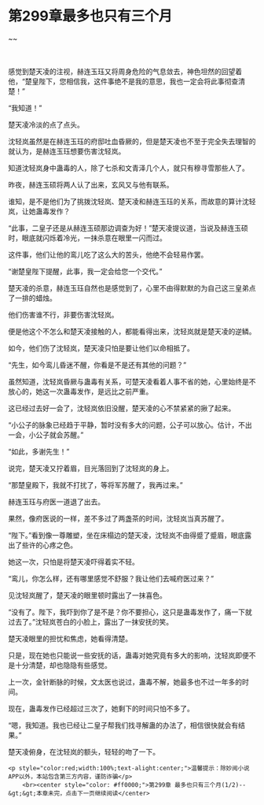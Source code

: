 # 第299章最多也只有三个月
~~
    	    <p name="pagetop" href="javascript:void(0);" onclick="return false" style="line-height: 35px;padding: 10px;color: #333;"> </p><p>感觉到楚天凌的注视，赫连玉珏又将周身危险的气息敛去，神色坦然的回望着他，“楚皇陛下，您相信我，这件事绝不是我的意思，我也一定会将此事彻查清楚！”</p><p>“我知道！”</p><p>楚天凌冷淡的点了点头。</p><p>沈轻岚虽然是在赫连玉珏的府邸吐血昏厥的，但是楚天凌也不至于完全失去理智的就认为，是赫连玉珏想要伤害沈轻岚。</p><p>知道沈轻岚身中蛊毒的人，除了七杀和文青泽几个人，就只有穆寻雪那些人了。</p><p>昨夜，赫连玉硕将两人认了出来，玄风又与他有联系。</p><p>谁知，是不是他们为了挑拨沈轻岚、楚天凌和赫连玉珏的关系，而故意的算计沈轻岚，让她蛊毒发作？</p><p>“此事，二皇子还是从赫连玉硕那边调查为好！”楚天凌提议道，当说及赫连玉硕时，眼底就闪烁着冷光，一抹杀意在眼里一闪而过。</p><p>这件事，他们让他的鸾儿吃了这么大的苦头，他绝不会轻易作罢。</p><p>“谢楚皇陛下提醒，此事，我一定会给您一个交代。”</p><p>楚天凌的杀意，赫连玉珏自然也是感觉到了，心里不由得默默的为自己这三皇弟点了一排的蜡烛。</p><p>他们伤害谁不行，非要伤害沈轻岚。</p><p>便是他这个不怎么和楚天凌接触的人，都能看得出来，沈轻岚就是楚天凌的逆鳞。</p><p>如今，他们伤了沈轻岚，楚天凌只怕是要让他们以命相抵了。</p><p>“先生，如今鸾儿昏迷不醒，你看是不是还有其他的问题？”</p><p>虽然知道，沈轻岚昏厥与蛊毒有关系，可楚天凌看着人事不省的她，心里始终是不放心的，她这一次蛊毒发作，是远比之前严重。</p><p>这已经过去好一会了，沈轻岚依旧没醒，楚天凌的心不禁紧紧的揪了起来。</p><p>“小公子的脉象已经趋于平静，暂时没有多大的问题，公子可以放心。估计，不出一会，小公子就会苏醒。”</p><p>“如此，多谢先生！”</p><p>说完，楚天凌又拧着眉，目光落回到了沈轻岚的身上。</p><p>“那楚皇殿下，我就不打扰了，等将军苏醒了，我再过来。”</p><p>赫连玉珏与府医一道退了出去。</p><p>果然，像府医说的一样，差不多过了两盏茶的时间，沈轻岚当真苏醒了。</p><p>“陛下。”看到像一尊雕塑，坐在床榻边的楚天凌，沈轻岚不由得蹙了蹙眉，眼底露出了些许的心疼之色。</p><p>她这一次，只怕是将楚天凌吓得着实不轻。</p><p>“鸾儿，你怎么样，还有哪里感觉不舒服？我让他们去喊府医过来？”</p><p>见沈轻岚醒了，楚天凌的眼里顿时露出了一抹喜色。</p><p>“没有了。陛下，我吓到你了是不是？你不要担心，这只是蛊毒发作了，痛一下就过去了。”沈轻岚苍白的小脸上，露出了一抹安抚的笑。</p><p>楚天凌眼里的担忧和焦虑，她看得清楚。</p><p>只是，现在她也只能说一些安抚的话，蛊毒对她究竟有多大的影响，沈轻岚即便不是十分清楚，却也隐隐有些感觉。</p><p>上一次，金针断脉的时候，文太医也说过，蛊毒不解，她最多也不过一年多的时间。</p><p>现在，蛊毒发作已经超过三次了，她剩下的时间只怕不多了。</p><p>“嗯，我知道。我也已经让二皇子帮我们找寻解蛊的办法了，相信很快就会有结果。”</p><p>楚天凌俯身，在沈轻岚的额头，轻轻的吻了一下。</p>
    	
   	<p style="color:red;width:100%;text-alight:center;">温馨提示：除妙阅小说APP以外，本站包含第三方内容，谨防诈骗</p>
    	<br><center style="color: #ff0000;">第299章 最多也只有三个月(1/2)--&gt;&gt;本章未完，点击下一页继续阅读</center>
    	